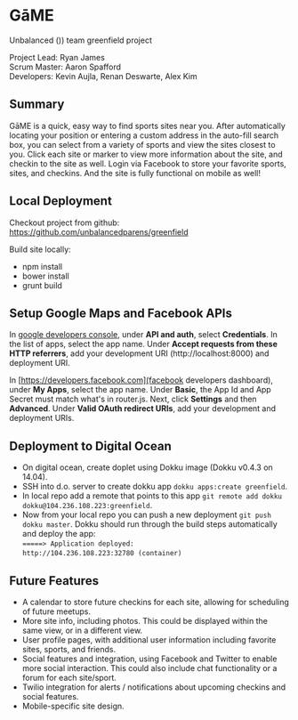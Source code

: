 # GāME

Unbalanced ()) team greenfield project

Project Lead: Ryan James  
Scrum Master: Aaron Spafford  
Developers: Kevin Aujla, Renan Deswarte, Alex Kim


## Summary

GāME is a quick, easy way to find sports sites near you. After automatically locating your position or entering a custom address in the auto-fill search box, you can select from a variety of sports and view the sites closest to you. Click each site or marker to view more information about the site, and checkin to the site as well. Login via Facebook to store your favorite sports, sites, and checkins. And the site is fully functional on mobile as well!


## Local Deployment
Checkout project from github: https://github.com/unbalancedparens/greenfield

Build site locally:

* npm install
* bower install
* grunt build

## Setup Google Maps and Facebook APIs
In [google developers console](https://console.developers.google.com), under **API and auth**, select **Credentials**. In the list of apps, select the app name. Under **Accept requests from these HTTP referrers**, add your development URI (http://localhost:8000) and deployment URI.

In [https://developers.facebook.com](facebook developers dashboard), under **My Apps**, select the app name. Under **Basic**, the App Id and App Secret must match what's in router.js. Next, click **Settings** and then **Advanced**. Under **Valid OAuth redirect URIs**, add your development and deployment URIs.

## Deployment to Digital Ocean
* On digital ocean, create doplet using Dokku image (Dokku v0.4.3 on 14.04). 
* SSH into d.o. server to create dokku app `dokku apps:create greenfield`. 
* In local repo add a remote that points to this app `git remote add dokku dokku@104.236.108.223:greenfield`. 
* Now from your local repo you can push a new deployment `git push dokku master`. Dokku should run through the build steps automatically and deploy the app:  
`=====> Application deployed:`  
`http://104.236.108.223:32780 (container)`


## Future Features
* A calendar to store future checkins for each site, allowing for scheduling of future meetups.
* More site info, including photos. This could be displayed within the same view, or in a different view.
* User profile pages, with additional user information including favorite sites, sports, and friends.
* Social features and integration, using Facebook and Twitter to enable more social interaction. This could also include chat functionality or a forum for each site/sport.
* Twilio integration for alerts / notifications about upcoming checkins and social features.
* Mobile-specific site design.
